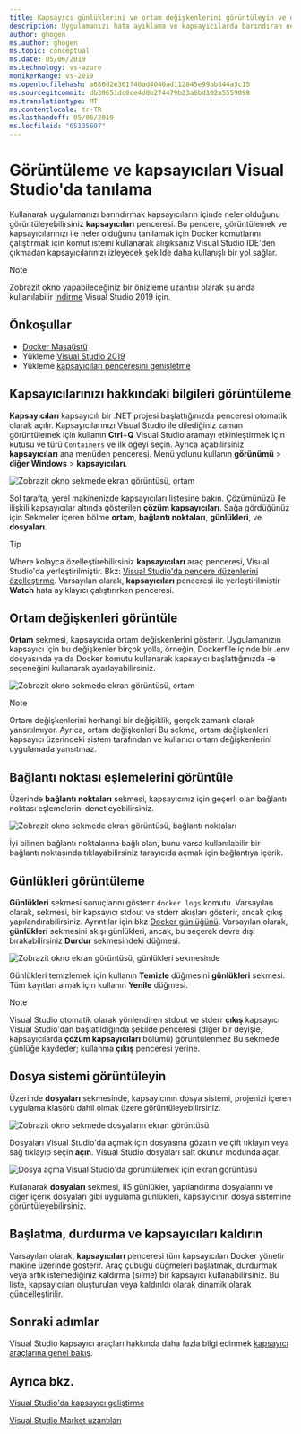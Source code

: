```yaml
---
title: Kapsayıcı günlüklerini ve ortam değişkenlerini görüntüleyin ve dosya sistemi erişebilirsiniz.
description: Uygulamanızı hata ayıklama ve kapsayıcılarda barındıran neler olup bittiğini görmek için bir araç penceresini kullanarak kapsayıcı tabanlı uygulamalarınızı Visual Studio'da tanılama yeteneğinizi geliştirmek nasıl açıklar.
author: ghogen
ms.author: ghogen
ms.topic: conceptual
ms.date: 05/06/2019
ms.technology: vs-azure
monikerRange: vs-2019
ms.openlocfilehash: a686d2e361f40ad4040ad112845e99ab844a3c15
ms.sourcegitcommit: db30651dc0ce4d0b274479b23a6bd102a5559098
ms.translationtype: MT
ms.contentlocale: tr-TR
ms.lasthandoff: 05/06/2019
ms.locfileid: "65135607"
---
```

# <a name="how-to-view-and-diagnose-containers-in-visual-studio"></a>Görüntüleme ve kapsayıcıları Visual Studio'da tanılama

Kullanarak uygulamanızı barındırmak kapsayıcıların içinde neler olduğunu görüntüleyebilirsiniz **kapsayıcıları** penceresi. Bu pencere, görüntülemek ve kapsayıcılarınızı ile neler olduğunu tanılamak için Docker komutlarını çalıştırmak için komut istemi kullanarak alışıksanız Visual Studio IDE'den çıkmadan kapsayıcılarınızı izleyecek şekilde daha kullanışlı bir yol sağlar.

> [!NOTE]
> Zobrazit okno yapabileceğiniz bir önizleme uzantısı olarak şu anda kullanılabilir [indirme](https://aka.ms/vscontainerspreview) Visual Studio 2019 için.

## <a name="prerequisites"></a>Önkoşullar

- [Docker Masaüstü](https://hub.docker.com/editions/community/docker-ce-desktop-windows)
- Yükleme [Visual Studio 2019](https://visualstudio.microsoft.com/downloads/?utm_medium=microsoft&utm_source=docs.microsoft.com&utm_campaign=inline+link&utm_content=download+vs2019)
- Yükleme [kapsayıcıları penceresini genişletme](https://aka.ms/vscontainerspreview)

## <a name="view-information-about-your-containers"></a>Kapsayıcılarınızı hakkındaki bilgileri görüntüleme

**Kapsayıcıları** kapsayıcılı bir .NET projesi başlattığınızda penceresi otomatik olarak açılır. Kapsayıcılarınızı Visual Studio ile dilediğiniz zaman görüntülemek için kullanın **Ctrl**+**Q** Visual Studio aramayı etkinleştirmek için kutusu ve türü `Containers` ve ilk öğeyi seçin. Ayrıca açabilirsiniz **kapsayıcıları** ana menüden penceresi. Menü yolunu kullanın **görünümü** > **diğer Windows** > **kapsayıcıları**.  

![Zobrazit okno sekmede ekran görüntüsü, ortam](media/view-and-diagnose-containers/container-window.png)

Sol tarafta, yerel makinenizde kapsayıcıları listesine bakın. Çözümünüzü ile ilişkili kapsayıcılar altında gösterilen **çözüm kapsayıcıları**. Sağa gördüğünüz için Sekmeler içeren bölme **ortam**, **bağlantı noktaları**, **günlükleri**, ve **dosyaları**.

> [!TIP]
> Where kolayca özelleştirebilirsiniz **kapsayıcıları** araç penceresi, Visual Studio'da yerleştirilmiştir. Bkz: [Visual Studio'da pencere düzenlerini özelleştirme](/visualstudio/ide/customizing-window-layouts-in-visual-studio). Varsayılan olarak, **kapsayıcıları** penceresi ile yerleştirilmiştir **Watch** hata ayıklayıcı çalıştırırken penceresi.

## <a name="view-environment-variables"></a>Ortam değişkenleri görüntüle

**Ortam** sekmesi, kapsayıcıda ortam değişkenlerini gösterir. Uygulamanızın kapsayıcı için bu değişkenler birçok yolla, örneğin, Dockerfile içinde bir .env dosyasında ya da Docker komutu kullanarak kapsayıcı başlattığınızda -e seçeneğini kullanarak ayarlayabilirsiniz.

![Zobrazit okno sekmede ekran görüntüsü, ortam](media/view-and-diagnose-containers/container-environment-vars.png)

> [!NOTE]
> Ortam değişkenlerini herhangi bir değişiklik, gerçek zamanlı olarak yansıtılmıyor. Ayrıca, ortam değişkenleri Bu sekme, ortam değişkenleri kapsayıcı üzerindeki sistem tarafından ve kullanıcı ortam değişkenlerini uygulamada yansıtmaz.

## <a name="view-port-mappings"></a>Bağlantı noktası eşlemelerini görüntüle

Üzerinde **bağlantı noktaları** sekmesi, kapsayıcınız için geçerli olan bağlantı noktası eşlemelerini denetleyebilirsiniz.

![Zobrazit okno sekmede ekran görüntüsü, bağlantı noktaları](media/view-and-diagnose-containers/container-ports.png)

İyi bilinen bağlantı noktalarına bağlı olan, bunu varsa kullanılabilir bir bağlantı noktasında tıklayabilirsiniz tarayıcıda açmak için bağlantıya içerik.

## <a name="view-logs"></a>Günlükleri görüntüleme

**Günlükleri** sekmesi sonuçlarını gösterir `docker logs` komutu. Varsayılan olarak, sekmesi, bir kapsayıcı stdout ve stderr akışları gösterir, ancak çıkış yapılandırabilirsiniz. Ayrıntılar için bkz [Docker günlüğünü](https://docs.docker.com/config/containers/logging/).  Varsayılan olarak, **günlükleri** sekmesini akışı günlükleri, ancak, bu seçerek devre dışı bırakabilirsiniz **Durdur** sekmesindeki düğmesi.

![Zobrazit okno ekran görüntüsü, günlükleri sekmesinde](media/view-and-diagnose-containers/containers-logs.jpg)

Günlükleri temizlemek için kullanın **Temizle** düğmesini **günlükleri** sekmesi.  Tüm kayıtları almak için kullanın **Yenile** düğmesi.

> [!NOTE]
> Visual Studio otomatik olarak yönlendiren stdout ve stderr **çıkış** kapsayıcı Visual Studio'dan başlatıldığında şekilde penceresi (diğer bir deyişle, kapsayıcılarda **çözüm kapsayıcıları** bölümü) görüntülenmez Bu sekmede günlüğe kaydeder; kullanma **çıkış** penceresi yerine.

## <a name="view-the-filesystem"></a>Dosya sistemi görüntüleyin

Üzerinde **dosyaları** sekmesinde, kapsayıcının dosya sistemi, projenizi içeren uygulama klasörü dahil olmak üzere görüntüleyebilirsiniz.

![Zobrazit okno sekmede dosyaların ekran görüntüsü](media/view-and-diagnose-containers/container-filesystem.png)

Dosyaları Visual Studio'da açmak için dosyasına gözatın ve çift tıklayın veya sağ tıklayıp seçin **açın**. Visual Studio dosyaları salt okunur modunda açar.

![Dosya açma Visual Studio'da görüntülemek için ekran görüntüsü](media/view-and-diagnose-containers/container-file-open.png)

Kullanarak **dosyaları** sekmesi, IIS günlükler, yapılandırma dosyalarını ve diğer içerik dosyaları gibi uygulama günlükleri, kapsayıcının dosya sistemine görüntüleyebilirsiniz.

## <a name="start-stop-and-remove-containers"></a>Başlatma, durdurma ve kapsayıcıları kaldırın

Varsayılan olarak, **kapsayıcıları** penceresi tüm kapsayıcıları Docker yönetir makine üzerinde gösterir. Araç çubuğu düğmeleri başlatmak, durdurmak veya artık istemediğiniz kaldırma (silme) bir kapsayıcı kullanabilirsiniz.  Bu liste, kapsayıcıları oluşturulan veya kaldırıldı olarak dinamik olarak güncelleştirilir.

## <a name="next-steps"></a>Sonraki adımlar

Visual Studio kapsayıcı araçları hakkında daha fazla bilgi edinmek [kapsayıcı araçlarına genel bakış](overview.md).

## <a name="see-also"></a>Ayrıca bkz.

[Visual Studio'da kapsayıcı geliştirme](/visualstudio/containers)

[Visual Studio Market uzantıları](https://marketplace.visualstudio.com/)
